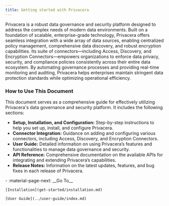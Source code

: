 ```yaml
---
title: Getting started with Privacera
---
```


Privacera is a robust data governance and security platform designed to address the complex needs of modern data
environments. Built on a foundation of scalable, enterprise-grade technology, Privacera offers seamless integration with
a wide array of data sources, enabling centralized policy management, comprehensive data discovery, and robust
encryption capabilities. Its suite of connectors—including Access, Discovery, and Encryption Connectors—empowers
organizations to enforce data privacy, security, and compliance policies consistently across their entire data
ecosystem. By automating governance processes and providing real-time monitoring and auditing, Privacera helps
enterprises maintain stringent data protection standards while optimizing operational efficiency.

### How to Use This Document

This document serves as a comprehensive guide for effectively utilizing Privacera's data governance and security
platform. It includes the following sections:

- **Setup, Installation, and Configuration:** Step-by-step instructions to help you set up, install, and configure
  Privacera.
- **Connector Integration:** Guidance on adding and configuring various connectors, including Access, Discovery, and
  Encryption Connectors.
- **User Guide:** Detailed information on using Privacera’s features and functionalities to manage data governance and
  security.
- **API Reference:** Comprehensive documentation on the available APIs for integrating and extending Privacera’s
  capabilities.
- **Release Notes:** Information on the latest updates, features, and bug fixes in each release of Privacera.

<div class="grid cards" markdown>
-   :material-page-next: __Go To__

    [Installation](get-started/installation.md)

    [User Guide](../user-guide/index.md)
</div>
